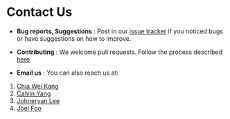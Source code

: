 # Contact Us

* **Bug reports, Suggestions** : Post in our [issue tracker](https://github.com/CS2103AUG2016-F10-C1/main/issues)
  if you noticed bugs or have suggestions on how to improve.

* **Contributing** : We welcome pull requests. Follow the process described [here](https://github.com/oss-generic/process)

* **Email us** : You can also reach us at:

1. [Chia Wei Kang](mailto:weikangchia@u.nus.edu)
2. [Calvin Yang](mailto:e0003907@u.nus.edu)
3. [Johnervan Lee](mailto:johnervan@u.nus.edu)
4. [Joel Foo](mailto:joel.foo@u.nus.edu)
